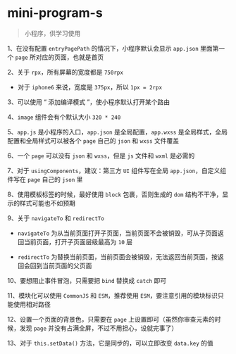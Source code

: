# mini-program-s

> 小程序，供学习使用

1、在没有配置 `entryPagePath` 的情况下，小程序默认会显示 `app.json` 里面第一个 `page` 所对应的页面，也就是首页

2、关于 `rpx`，所有屏幕的宽度都是 `750rpx`
  - 对于 `iphone6` 来说，宽度是 `375px`，所以 `1px = 2rpx`

3、可以使用 “ 添加编译模式 ”，使小程序默认打开某个路由

4、`image` 组件会有个默认大小 `320 * 240`

5、`app.js` 是小程序的入口，`app.json` 是全局配置，`app.wxss` 是全局样式，全局配置和全局样式可以被各个 `page` 自己的 `json` 和 `wxss` 文件覆盖

6、一个 `page` 可以没有 `json` 和 `wxss`，但是 `js` 文件和 `wxml` 是必需的

7、对于 `usingComponents`，建议：第三方 `UI` 组件写在全局 `app.json`，自定义组件写在 `page` 自己的 `json` 里

8、使用模板标签的时候，最好使用 `block` 包裹，否则生成的 `dom` 结构不干净，显示的样式可能也不如预期

9、关于 `navigateTo` 和 `redirectTo`
  - `navigateTo` 为从当前页面打开子页面，当前页面不会被销毁，可从子页面返回当前页面，打开子页面层级最高为 `10` 层


  - `redirectTo` 为替换当前页面，当前页面会被销毁，无法返回当前页面，按返回会回到当前页面的父页面

10、要想阻止事件冒泡，只需要把 `bind` 替换成 `catch` 即可

11、模块化可以使用 `CommonJS` 和 `ESM`，推荐使用 `ESM`，要注意引用的模块标识只能使用相对路径

12、设置一个页面的背景色，只需要在 `page` 上设置即可（虽然你审查元素的时候，发现 `page` 并没有占满全屏，不过不用担心，设就完事了）

13、对于 `this.setData()` 方法，它是同步的，可以立即改变 `data.key` 的值

<br>
